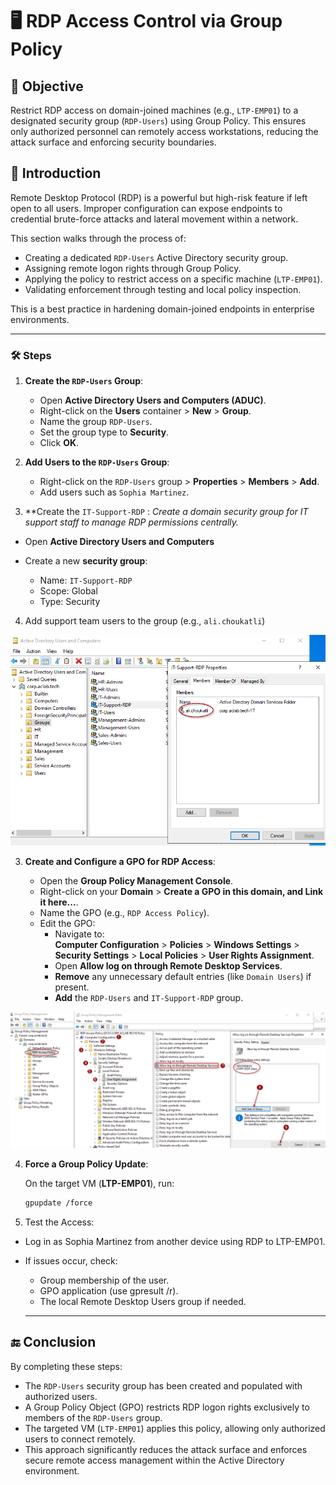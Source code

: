 # 🖥️ RDP Access Control via Group Policy

## 🎯 Objective

Restrict RDP access on domain-joined machines (e.g., `LTP-EMP01`) to a designated security group (`RDP-Users`) using Group Policy. This ensures only authorized personnel can remotely access workstations, reducing the attack surface and enforcing security boundaries.

## 📝 Introduction

Remote Desktop Protocol (RDP) is a powerful but high-risk feature if left open to all users. Improper configuration can expose endpoints to credential brute-force attacks and lateral movement within a network.

This section walks through the process of:
- Creating a dedicated `RDP-Users` Active Directory security group.
- Assigning remote logon rights through Group Policy.
- Applying the policy to restrict access on a specific machine (`LTP-EMP01`).
- Validating enforcement through testing and local policy inspection.

This is a best practice in hardening domain-joined endpoints in enterprise environments.

---

### 🛠️ Steps

1. **Create the `RDP-Users` Group**:

   - Open **Active Directory Users and Computers (ADUC)**.
   - Right-click on the **Users** container > **New** > **Group**.
   - Name the group `RDP-Users`.
   - Set the group type to **Security**.
   - Click **OK**.

2. **Add Users to the `RDP-Users` Group**:

   - Right-click on the `RDP-Users` group > **Properties** > **Members** > **Add**.
   - Add users such as `Sophia Martinez`.
  

3. **Create the `IT-Support-RDP` : *Create a domain security group for IT support staff to manage RDP permissions centrally.*

- Open **Active Directory Users and Computers**
- Create a new **security group**:
  
   * Name: `IT-Support-RDP`
   * Scope: Global
   * Type: Security

4. Add support team users to the group (e.g., `ali.choukatli`)

![RDP-Member](https://github.com/AliChoukatli/CyberShield-Enterprise/blob/main/Screenshots/Phase%20%203/RDP_groupe.png)

3. **Create and Configure a GPO for RDP Access**:

   - Open the **Group Policy Management Console**.
   - Right-click on your **Domain** > **Create a GPO in this domain, and Link it here...**.
   - Name the GPO (e.g., `RDP Access Policy`).
   - Edit the GPO:
     - Navigate to:  
       **Computer Configuration** > **Policies** > **Windows Settings** >  
       **Security Settings** > **Local Policies** > **User Rights Assignment**.
     - Open **Allow log on through Remote Desktop Services**.
     - **Remove** any unnecessary default entries (like `Domain Users`) if present.
     - **Add** the `RDP-Users` and  `IT-Support-RDP` group.
    
  ![RDP-policy](https://github.com/AliChoukatli/CyberShield-Enterprise/blob/main/Screenshots/Phase%202/RDP-policy.png)

4. **Force a Group Policy Update**:

   On the target VM (**LTP-EMP01**), run:

   ```bash
   gpupdate /force
   ```

5. Test the Access:

 - Log in as Sophia Martinez from another device using RDP to LTP-EMP01.
   
 - If issues occur, check:
   - Group membership of the user.
   - GPO application (use gpresult /r).
   - The local Remote Desktop Users group if needed.
  
   ---

## 🔚 Conclusion

By completing these steps:

- The `RDP-Users` security group has been created and populated with authorized users.
- A Group Policy Object (GPO) restricts RDP logon rights exclusively to members of the `RDP-Users` group.
- The targeted VM (`LTP-EMP01`) applies this policy, allowing only authorized users to connect remotely.
- This approach significantly reduces the attack surface and enforces secure remote access management within the Active Directory environment. 
